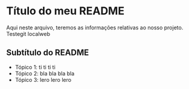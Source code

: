 # Título do meu README
Aqui neste arquivo, teremos as informações relativas ao nosso projeto.   
Testegit localweb

## Subtítulo do README
 - Tópico 1: ti ti ti ti
 - Tópico 2: bla bla bla bla
 - Tópico 3: lero lero lero